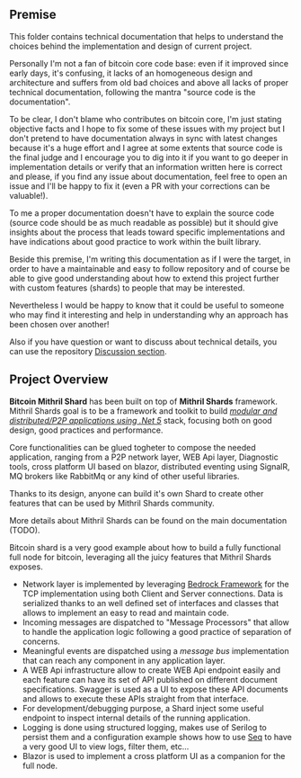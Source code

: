 ﻿<!-- START doctoc -->
<!-- END doctoc -->

## Premise

This folder contains technical documentation that helps to understand the choices behind the implementation and design of current project.

Personally I'm not a fan of bitcoin core code base: even if it improved since early days, it's confusing, it lacks of an homogeneous design and architecture and suffers from old bad choices and above all lacks of proper technical documentation, following the mantra "source code is the documentation".

To be clear, I don't blame who contributes on bitcoin core, I'm just stating objective facts and I hope to fix some of these issues with my project but I don't pretend to have documentation always in sync with latest changes because it's a huge effort and I agree at some extents that source code is the final judge and I encourage you to dig into it if you want to go deeper in implementation details or verify that an information written here is correct and please, if you find any issue about documentation, feel free to open an issue and I'll be happy to fix it (even a PR with your corrections can be valuable!).

To me a proper documentation doesn't have to explain the source code (source code should be as much readable as possible) but it should give insights about the process that leads toward specific implementations and have indications about good practice to work within the built library.


Beside this premise, I'm writing this documentation as if I were the target, in order to have a maintainable and easy to follow repository and of course be able to give good understanding about how to extend this project further with custom features (shards) to people that may be interested.

Nevertheless I would be happy to know that it could be useful to someone who may find it interesting and help in understanding why an approach has been chosen over another!

Also if you have question or want to discuss about technical details, you can use the repository [Discussion section](https://github.com/MithrilMan/MithrilShards/discussions).




## Project Overview

**Bitcoin Mithril Shard** has been built on top of **Mithril Shards** framework.
Mithril Shards goal is to be a framework and toolkit to build *<u>modular and distributed/P2P applications using .Net 5</u>* stack, focusing both on good design, good practices and performance.

Core functionalities can be glued togheter to compose the needed application, ranging from a P2P network layer, WEB Api layer, Diagnostic tools, cross platform UI based on blazor, distributed eventing using SignalR, MQ brokers like RabbitMq or any kind of other useful libraries.

Thanks to its design, anyone can build it's own Shard to create other features that can be used by Mithril Shards community.

More details about Mithril Shards can be found on the main documentation (TODO).

Bitcoin shard is a very good example about how to build a fully functional full node for bitcoin, leveraging all the juicy features that Mithril Shards exposes.

- Network layer is implemented by leveraging [Bedrock Framework](https://github.com/davidfowl/BedrockFramework) for the TCP implementation using both Client and Server connections.
  Data is serialized thanks to an well defined set of interfaces and classes that allows to implement an easy to read and maintain code.
- Incoming messages are dispatched to "Message Processors" that allow to handle the application logic following a good practice of separation of concerns.
- Meaningful events are dispatched using a *message bus* implementation that can reach any component in any application layer.
- A WEB Api infrastructure allow to create WEB Api endpoint easily and each feature can have its set of API published on different document specifications.
  Swagger is used as a UI to expose these API documents and allows to execute these APIs straight from that interface.
- For development/debugging purpose, a Shard inject some useful endpoint to inspect internal details of the running application.
- Logging is done using structured logging, makes use of Serilog to persist them and a configuration example shows how to use [Seq](https://datalust.co/seq) to have a very good UI to view logs, filter them, etc...
- Blazor is used to implement a cross platform UI as a companion for the full node.

